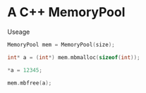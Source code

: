 # A C++ MemoryPool

Useage

```cpp
MemoryPool mem = MemoryPool(size);

int* a = (int*) mem.mbmalloc(sizeof(int));

*a = 12345;

mem.mbfree(a);
```